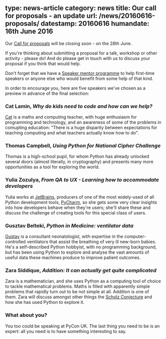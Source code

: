 type: news-article
category: news
title: Our call for proposals - an update
url: /news/20160616-proposals/
datestamp: 20160616
humandate: 16th June 2016
---

Our [Call for proposals](/cfp) will be closing soon - on the 28th June.

If you're thinking about submitting a proposal for a talk, workshop or other activity - please do! And do please get
in touch with us to discuss your proposal if you think that would help.

Don't forget that we have a [Speaker mentor programme](/speaker-mentors) to help first-time speakers or anyone else
who would benefit from some help of that kind.

In order to encourage you, here are five speakers we've chosen as a preview in advance of the final selection:

### Cat Lamin, *Why do kids need to code and how can we help?*

[Cat](https://teachprimarycomputing.wordpress.com) is a maths and computing teacher, with huge enthusiasm for programming and technology, and an awareness of some of
the problems in comupting education: "There is a huge disparity between expectations for teaching computing and what
teachers actually know how to do".

### Thomas Campbell, *Using Python for National Cipher Challenge*

Thomas is a high-school pupil, for whom Python has already unlocked several doors (almost literally, in cryptography)
and presents many more opportunities as a tool for exploring the world.

### Yulia Zozulya, *From QA to UX - Learning how to accommodate developers*

Yulia works at [JetBrains](http://jetbrains.com), producers of one of the most widely-used of all Python development
tools, [PyCharm](https://www.jetbrains.com/pycharm/), so she gets some very clear insights into how developers behave
when they're users; she'll share these and discuss the challenge of creating tools for this special class of users.

### Gusztav Belteki, *Python in Medicine: ventilator data*

[Gustav](http://www.belteki.co.uk) is a consultant neonatologist, with expertise in the computer-controlled ventilators
that assist the breathing of very ill new-born babies. He's a self-described Python hobbyist, with no programming
background, but has been using Python to explore and analyse the vast amounts of useful data these machines produce to
improve patient outcomes.

### Zara Siddique, *Addition: It can actually get quite complicated*

Zara is a mathematician, and she uses Python as a computing tool of choice to tackle mathematical problems. Maths is
filled with apparently simple problems that rapidly turn out to be not simple at all. Addition is one of them. Zara
will discuss amongst other things the [Scholz Conjecture](https://en.wikipedia.org/wiki/Scholz_conjecture) and how
she has used Python to explore it.

### What about you?

You too could be speaking at PyCon UK. The last thing you need to be is an expert: all you need is to have something
interesting to say.
